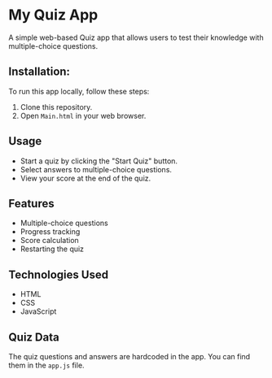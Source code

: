 # My Quiz App

A simple web-based Quiz app that allows users to test their knowledge with multiple-choice questions.

## Installation:

To run this app locally, follow these steps:

1. Clone this repository.
2. Open `Main.html` in your web browser.

## Usage

- Start a quiz by clicking the "Start Quiz" button.
- Select answers to multiple-choice questions.
- View your score at the end of the quiz.

## Features

- Multiple-choice questions
- Progress tracking
- Score calculation
- Restarting the quiz

## Technologies Used

- HTML
- CSS
- JavaScript

## Quiz Data

The quiz questions and answers are hardcoded in the app. You can find them in the `app.js` file.
